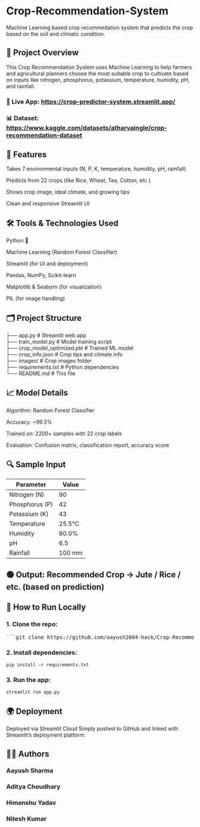 # Crop-Recommendation-System

Machine Learning based crop recommedation system that  predicts the crop based on the soil and climatic condition.


## 📌 Project Overview
This Crop Recommendation System uses Machine Learning to help farmers and agricultural planners choose the most suitable crop to cultivate based on inputs like nitrogen, phosphorus, potassium, temperature, humidity, pH, and rainfall.

### 🔗 Live App: https://crop-predictor-system.streamlit.app/

### 📊 Dataset: https://www.kaggle.com/datasets/atharvaingle/crop-recommendation-dataset

## 🧠 Features
Takes 7 environmental inputs (N, P, K, temperature, humidity, pH, rainfall)

Predicts from 22 crops (like Rice, Wheat, Tea, Cotton, etc.)

Shows crop image, ideal climate, and growing tips

Clean and responsive Streamlit UI

## 🛠️ Tools & Technologies Used
Python 🐍

Machine Learning (Random Forest Classifier)

Streamlit (for UI and deployment)

Pandas, NumPy, Scikit-learn

Matplotlib & Seaborn (for visualization)

PIL (for image handling)

## 🗂️ Project Structure

├── app.py                      # Streamlit web app  
├── train_model.py              # Model training script  
├── crop_model_optimized.pkl    # Trained ML model  
├── crop_info.json              # Crop tips and climate info  
├── images/                     # Crop images folder  
├── requirements.txt            # Python dependencies  
└── README.md                   # This file  

## 📈 Model Details
Algorithm: Random Forest Classifier

Accuracy: ~99.3%

Trained on: 2200+ samples with 22 crop labels

Evaluation: Confusion matrix, classification report, accuracy score

## 🔍 Sample Input
| Parameter      | Value  |
| -------------- | ------ |
| Nitrogen (N)   | 90     |
| Phosphorus (P) | 42     |
| Potassium (K)  | 43     |
| Temperature    | 25.5°C |
| Humidity       | 80.0%  |
| pH             | 6.5    |
| Rainfall       | 100 mm |

## 🟢 Output: Recommended Crop → Jute / Rice / etc. (based on prediction)


## 🚀 How to Run Locally

### 1. Clone the repo:

<pre>```git clone https://github.com/aayush2004-hack/Crop-Recommendation-System.git cd Crop-Recommendation-System```</pre>

### 2. Install dependencies:

`pip install -r requirements.txt`

### 3. Run the app:

`streamlit run app.py`

## 🌍 Deployment
Deployed via Streamlit Cloud
Simply pushed to GitHub and linked with Streamlit’s deployment platform.

## 👨‍💻 Authors
### Aayush Sharma

### Aditya Choudhary

### Himanshu Yadav

### Nitesh Kumar



